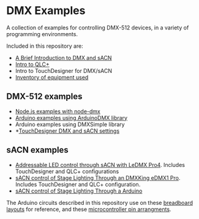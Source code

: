 # DMX Examples

A collection of examples for controlling DMX-512  devices, in a variety of programming environments.

Included in this repository are:

* [A Brief Introduction to DMX and sACN](dmx-intro.md)
* [Intro to QLC+](qlc+-intro.md)
* Intro to TouchDesigner for DMX/sACN
* [Inventory of equipment used](inventory.md)

## DMX-512 examples
* [Node.js examples with node-dmx](node-dmx.md)
* [Arduino examples using ArduinoDMX library](arduinodmx.md)
* Arduino examples using DMXSimple library
* *[TouchDesigner DMX and sACN settings](touch-designer.md)

## sACN examples
* [Addressable LED control through sACN with LeDMX Pro4](ledmx-pro4-control.md). Includes TouchDesigner and QLC+ configurations
* [sACN control of Stage Lighting Through an DMXKing eDMX1 Pro](edmx-pro1-control.md). Includes TouchDesigner and QLC+ configuration.
* [sACN control of Stage Lighting Through a Arduino](arduino-sacn.md)


The Arduino circuits described in this repository use on these [breadboard layouts](https://itp.nyu.edu/physcomp/breadboard-layouts/) for reference, and these [microcontroller pin arrangments](https://itp.nyu.edu/physcomp/lessons/microcontrollers/microcontroller-pin-functions/).
